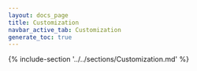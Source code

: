 ```yaml
---
layout: docs_page
title: Customization
navbar_active_tab: Customization
generate_toc: true
---
```


{% include-section '../../sections/Customization.md' %}